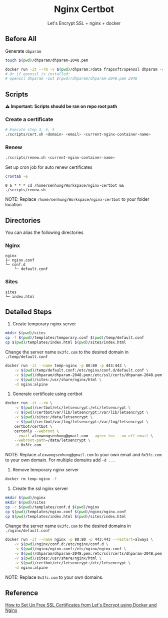 <div align="center">
    <h1>Nginx Certbot</h1>
    <span>Let's Encrypt SSL + nginx + docker</span>
</div>

## Before All

Generate `dbparam`

```bash
touch $(pwd)/dhparam/dhparam-2048.pem
```

```bash
docker run -it --rm -v $(pwd)/dhparam:/data frapsoft/openssl dhparam -out /data/dhparam-2048.pem 2048
# Or if openssl is installed:
# openssl dhparam -out $(pwd)/dhparam/dhparam-2048.pem 2048
```

## Scripts

**⚠️ Important: Scripts should be ran on repo root path**

### Create a certificate

```bash
# Execute step 3, 4, 5
./scripts/cert.sh <domain> <email> <current-nginx-container-name>
```

### Renew

```bash
./scripts/renew.sh <current-nginx-container-name>
```

Set up cron job for auto renew certificates

```bash
crontab -e
```

```
0 6 * * * cd /home/senhung/Workspace/nginx-certbot && ./scripts/renew.sh
```

NOTE: Replace `/home/senhung/Workspace/nginx-certbot` to your folder location

## Directories

You can alias the following directories

### Nginx

<!-- prettier-ignore -->
```
nginx
├─ nginx.conf
└─ conf.d
    └─ default.conf
```

### Sites

<!-- prettier-ignore -->
```
sites
└─ index.html
```

## Detailed Steps

1. Create temporary nginx server

```bash
mkdir $(pwd)/sites
cp -f $(pwd)/templates/temporary.conf $(pwd)/temp/default.conf
cp $(pwd)/templates/index.html $(pwd)/sites/index.html
```

Change the server name `0x3fc.com` to the desired domain in `./temp/default.conf`

```bash
docker run -it --name temp-nginx -p 80:80 -p 443:443 \
    -v $(pwd)/temp/default.conf:/etc/nginx/conf.d/default.conf \
    -v $(pwd)/dhparam/dhparam-2048.pem:/etc/ssl/certs/dhparam-2048.pem \
    -v $(pwd)/sites:/usr/share/nginx/html \
    -d nginx:alpine
```

1. Generate certificate using certbot

```bash
docker run -it --rm \
    -v $(pwd)/certbot/etc/letsencrypt:/etc/letsencrypt \
    -v $(pwd)/certbot/var/lib/letsencrypt:/var/lib/letsencrypt \
    -v $(pwd)/sites:/data/letsencrypt \
    -v $(pwd)/certbot/var/log/letsencrypt:/var/log/letsencrypt \
    certbot/certbot \
    certonly --webroot \
    --email alexwongsenhung@gmail.com --agree-tos --no-eff-email \
    --webroot-path=/data/letsencrypt \
    -d 0x3fc.com
```

NOTE: Replace `alexwongsenhung@gmail.com` to your own email and `0x3fc.com` to your own domain. For multiple domains add `-d ...`

1. Remove temporary nginx server

```bash
docker rm temp-nginx -f
```

1. Create the ssl nginx server

```bash
mkdir $(pwd)/nginx
mkdir $(pwd)/sites
cp -r $(pwd)/templates/conf.d $(pwd)/nginx
cp $(pwd)/templates/nginx.conf $(pwd)/nginx/nginx.conf
cp $(pwd)/templates/index.html $(pwd)/sites/index.html
```

Change the server name `0x3fc.com` to the desired domains in `./nginx/default.conf`

```bash
docker run -it --name nginx -p 80:80 -p 443:443 --restart=always \
    -v $(pwd)/nginx/conf.d:/etc/nginx/conf.d \
    -v $(pwd)/nginx/nginx.conf:/etc/nginx/nginx.conf \
    -v $(pwd)/dhparam/dhparam-2048.pem:/etc/ssl/certs/dhparam-2048.pem \
    -v $(pwd)/sites:/usr/share/nginx/html \
    -v $(pwd)/certbot/etc/letsencrypt:/etc/letsencrypt \
    -d nginx:alpine
```

NOTE: Replace `0x3fc.com` to your own domains.

## Reference

[How to Set Up Free SSL Certificates from Let's Encrypt using Docker and Nginx](https://www.humankode.com/ssl/how-to-set-up-free-ssl-certificates-from-lets-encrypt-using-docker-and-nginx)
